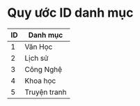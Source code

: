 # Quy ước ID danh mục

| ID  | Danh mục      |
|-----|---------------|
| 1   | Văn Học       |
| 2   | Lịch sử       |
| 3   | Công Nghệ     |
| 4   | Khoa học      |
| 5   | Truyện tranh  |